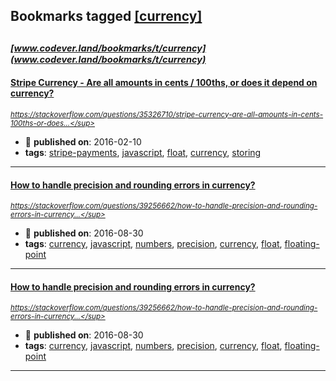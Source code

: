 ## Bookmarks tagged [[currency]](https://www.codever.land/search?q=[currency])

_<sup><sup>[www.codever.land/bookmarks/t/currency](www.codever.land/bookmarks/t/currency)</sup></sup>_
---
#### [Stripe Currency - Are all amounts in cents / 100ths, or does it depend on currency?](https://stackoverflow.com/questions/35326710/stripe-currency-are-all-amounts-in-cents-100ths-or-does-it-depend-on-curren)
_<sup>https://stackoverflow.com/questions/35326710/stripe-currency-are-all-amounts-in-cents-100ths-or-does...</sup>_

* :calendar: **published on**: 2016-02-10
* **tags**: [stripe-payments](../tagged/stripe-payments.md), [javascript](../tagged/javascript.md), [float](../tagged/float.md), [currency](../tagged/currency.md), [storing](../tagged/storing.md)
---
#### [How to handle precision and rounding errors in currency?](https://stackoverflow.com/questions/39256662/how-to-handle-precision-and-rounding-errors-in-currency/39256914#39256914)
_<sup>https://stackoverflow.com/questions/39256662/how-to-handle-precision-and-rounding-errors-in-currency...</sup>_

* :calendar: **published on**: 2016-08-30
* **tags**: [currency](../tagged/currency.md), [javascript](../tagged/javascript.md), [numbers](../tagged/numbers.md), [precision](../tagged/precision.md), [currency](../tagged/currency.md), [float](../tagged/float.md), [floating-point](../tagged/floating-point.md)
---
#### [How to handle precision and rounding errors in currency?](https://stackoverflow.com/questions/39256662/how-to-handle-precision-and-rounding-errors-in-currency/39256914#39256914)
_<sup>https://stackoverflow.com/questions/39256662/how-to-handle-precision-and-rounding-errors-in-currency...</sup>_

* :calendar: **published on**: 2016-08-30
* **tags**: [currency](../tagged/currency.md), [javascript](../tagged/javascript.md), [numbers](../tagged/numbers.md), [precision](../tagged/precision.md), [currency](../tagged/currency.md), [float](../tagged/float.md), [floating-point](../tagged/floating-point.md)
---
